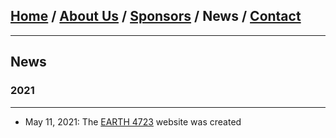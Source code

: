 
## [Home](/index) / [About Us](/about_us) / [Sponsors](/sponsors) / News / [Contact](/contact)

---

## News

### 2021

---

* May 11, 2021: The [EARTH 4723](https://earth4723.github.io/) website was created


